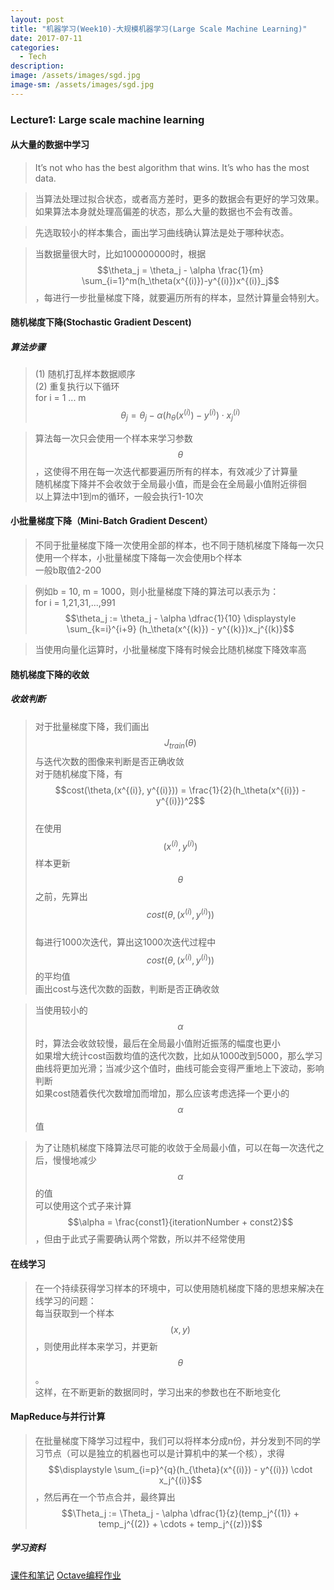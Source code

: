 ```yaml
---
layout: post
title: "机器学习(Week10)-大规模机器学习(Large Scale Machine Learning)"
date: 2017-07-11
categories:
  - Tech
description: 
image: /assets/images/sgd.jpg
image-sm: /assets/images/sgd.jpg
---
```

<script type="text/javascript" async
  src="https://cdnjs.cloudflare.com/ajax/libs/mathjax/2.7.1/MathJax.js?config=TeX-MML-AM_CHTML">
</script>

### Lecture1: Large scale machine learning

#### 从大量的数据中学习

> It’s not who has the best algorithm that wins. It’s who has the most data.<br/>

> 当算法处理过拟合状态，或者高方差时，更多的数据会有更好的学习效果。如果算法本身就处理高偏差的状态，那么大量的数据也不会有改善。<br/>

> 先选取较小的样本集合，画出学习曲线确认算法是处于哪种状态。<br/>

> 当数据量很大时，比如100000000时，根据$$\theta_j = \theta_j - \alpha \frac{1}{m} \sum_{i=1}^m(h_\theta(x^{(i)})-y^{(i)})x^{(i)}_j$$，每进行一步批量梯度下降，就要遍历所有的样本，显然计算量会特别大。

#### 随机梯度下降(Stochastic Gradient Descent)

##### 算法步骤

> (1) 随机打乱样本数据顺序<br/>
> (2) 重复执行以下循环<br/>
> for i = 1 ... m <br/>
> $$ \theta_j = \theta_j - \alpha (h_{\theta}(x^{(i)}) - y^{(i)}) \cdot x^{(i)}_j$$

> 算法每一次只会使用一个样本来学习参数$$\theta$$，这使得不用在每一次迭代都要遍历所有的样本，有效减少了计算量<br/>
> 随机梯度下降并不会收敛于全局最小值，而是会在全局最小值附近徘徊<br/>
> 以上算法中1到m的循环，一般会执行1-10次

#### 小批量梯度下降（Mini-Batch Gradient Descent）

> 不同于批量梯度下降一次使用全部的样本，也不同于随机梯度下降每一次只使用一个样本，小批量梯度下降每一次会使用b个样本<br/>
> 一般b取值2-200

> 例如b = 10, m = 1000，则小批量梯度下降的算法可以表示为：<br/>
> for i = 1,21,31,...,991<br/>
> $$\theta_j := \theta_j - \alpha \dfrac{1}{10} \displaystyle \sum_{k=i}^{i+9} (h_\theta(x^{(k)}) - y^{(k)})x_j^{(k)}$$

> 当使用向量化运算时，小批量梯度下降有时候会比随机梯度下降效率高

#### 随机梯度下降的收敛

##### 收敛判断

> 对于批量梯度下降，我们画出$$J_{train}(\theta)$$与迭代次数的图像来判断是否正确收敛<br/>
> 对于随机梯度下降，有$$cost(\theta,(x^{(i)}, y^{(i)})) = \frac{1}{2}(h_\theta(x^{(i)}) - y^{(i)})^2$$<br/>
> 在使用$$(x^{(i)}, y^{(i)})$$样本更新$$\theta$$之前，先算出$$cost(\theta,(x^{(i)}, y^{(i)}))$$<br/>
> 每进行1000次迭代，算出这1000次迭代过程中$$cost(\theta,(x^{(i)}, y^{(i)}))$$的平均值<br/>
> 画出cost与迭代次数的函数，判断是否正确收敛

> 当使用较小的$$\alpha$$时，算法会收敛较慢，最后在全局最小值附近振荡的幅度也更小<br/>
> 如果增大统计cost函数均值的迭代次数，比如从1000改到5000，那么学习曲线将更加光滑；当减少这个值时，曲线可能会变得严重地上下波动，影响判断<br/>
> 如果cost随着佚代次数增加而增加，那么应该考虑选择一个更小的$$\alpha$$值

> 为了让随机梯度下降算法尽可能的收敛于全局最小值，可以在每一次迭代之后，慢慢地减少$$\alpha$$的值<br/>
> 可以使用这个式子来计算$$\alpha = \frac{const1}{iterationNumber + const2}$$，但由于此式子需要确认两个常数，所以并不经常使用<br/>

#### 在线学习

> 在一个持续获得学习样本的环境中，可以使用随机梯度下降的思想来解决在线学习的问题：<br/>
> 每当获取到一个样本$$(x,y)$$，则使用此样本来学习，并更新$$\theta$$。<br/>
> 这样，在不断更新的数据同时，学习出来的参数也在不断地变化

#### MapReduce与并行计算

> 在批量梯度下降学习过程中，我们可以将样本分成n份，并分发到不同的学习节点（可以是独立的机器也可以是计算机中的某一个核），求得$$\displaystyle \sum_{i=p}^{q}(h_{\theta}(x^{(i)}) - y^{(i)}) \cdot x_j^{(i)}$$，然后再在一个节点合并，最终算出$$\Theta_j := \Theta_j - \alpha \dfrac{1}{z}(temp_j^{(1)} + temp_j^{(2)} + \cdots + temp_j^{(z)})$$


##### 学习资料

[课件和笔记](http://pan.baidu.com/s/1hsGETb2)
[Octave编程作业](https://github.com/xiaochai/ml_assignment)

